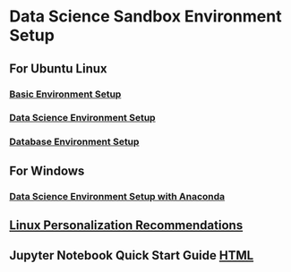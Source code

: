 # Data Science Sandbox Environment Setup
## For Ubuntu Linux 
### [Basic Environment Setup](./Sandbox_Build_Scripts/Basic_Env.sh)
### [Data Science Environment Setup](./Sandbox_Build_Scripts/Data_Science_Env.sh) 
### [Database Environment Setup](./Sandbox_Build_Scripts/Databases_Env.sh)
## For Windows
### [Data Science Environment Setup with Anaconda](./Windows.pdf) 
## [Linux Personalization Recommendations](./Personalize.md)
## Jupyter Notebook Quick Start Guide [HTML](./Quick_Start_Guide.html/JupyterNotebook_QuickStartGuide.html)